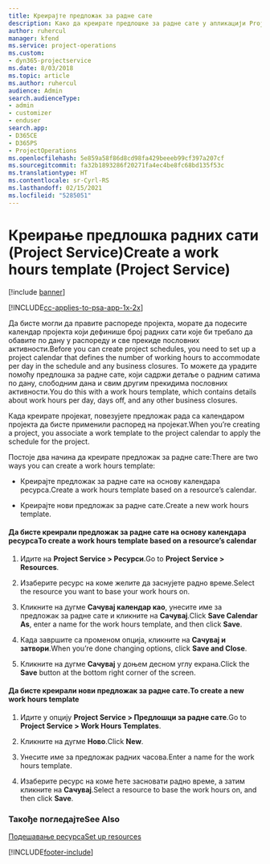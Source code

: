 ```yaml
---
title: Креирајте предложак за радне сате
description: Како да креирате предлошке за радне сате у апликацији Project Service
author: ruhercul
manager: kfend
ms.service: project-operations
ms.custom:
- dyn365-projectservice
ms.date: 8/03/2018
ms.topic: article
ms.author: ruhercul
audience: Admin
search.audienceType:
- admin
- customizer
- enduser
search.app:
- D365CE
- D365PS
- ProjectOperations
ms.openlocfilehash: 5e859a58f86d8cd98fa429beeeb99cf397a207cf
ms.sourcegitcommit: fa32b1893286f20271fa4ec4be8fc68bd135f53c
ms.translationtype: HT
ms.contentlocale: sr-Cyrl-RS
ms.lasthandoff: 02/15/2021
ms.locfileid: "5285051"
---
```

# <a name="create-a-work-hours-template-project-service"></a><span data-ttu-id="22ddd-103">Креирање предлошка радних сати (Project Service)</span><span class="sxs-lookup"><span data-stu-id="22ddd-103">Create a work hours template (Project Service)</span></span>

[!include [banner](../includes/psa-now-project-operations.md)]

[!INCLUDE[cc-applies-to-psa-app-1x-2x](../includes/cc-applies-to-psa-app-1x-2x.md)]

<span data-ttu-id="22ddd-104">Да бисте могли да правите распореде пројекта, морате да подесите календар пројекта који дефинише број радних сати које би требало да обавите по дану у распореду и све прекиде пословних активности.</span><span class="sxs-lookup"><span data-stu-id="22ddd-104">Before you can create project schedules, you need to set up a project calendar that defines the number of working hours to accommodate per day in the schedule and any business closures.</span></span> <span data-ttu-id="22ddd-105">То можете да урадите помоћу предлошка за радне сате, који садржи детаље о радним сатима по дану, слободним дана и свим другим прекидима пословних активности.</span><span class="sxs-lookup"><span data-stu-id="22ddd-105">You do this with a work hours template, which contains details about work hours per day, days off, and any other business closures.</span></span>  
  
 <span data-ttu-id="22ddd-106">Када креирате пројекат, повезујете предложак рада са календаром пројекта да бисте применили распоред на пројекат.</span><span class="sxs-lookup"><span data-stu-id="22ddd-106">When you’re creating a project, you associate a work template to the project calendar to apply the schedule for the project.</span></span>  
  
 <span data-ttu-id="22ddd-107">Постоје два начина да креирате предложак за радне сате:</span><span class="sxs-lookup"><span data-stu-id="22ddd-107">There are two ways you can create a work hours template:</span></span>  
  
-   <span data-ttu-id="22ddd-108">Креирајте предложак за радне сате на основу календара ресурса.</span><span class="sxs-lookup"><span data-stu-id="22ddd-108">Create a work hours template based on a resource’s calendar.</span></span>  
  
-   <span data-ttu-id="22ddd-109">Креирајте нови предложак за радне сате.</span><span class="sxs-lookup"><span data-stu-id="22ddd-109">Create a new work hours template.</span></span>  
  
#### <a name="to-create-a-work-hours-template-based-on-a-resources-calendar"></a><span data-ttu-id="22ddd-110">Да бисте креирали предложак за радне сате на основу календара ресурса</span><span class="sxs-lookup"><span data-stu-id="22ddd-110">To create a work hours template based on a resource’s calendar</span></span>  
  
1.  <span data-ttu-id="22ddd-111">Идите на **Project Service > Ресурси**.</span><span class="sxs-lookup"><span data-stu-id="22ddd-111">Go to **Project Service > Resources**.</span></span>  
  
2.  <span data-ttu-id="22ddd-112">Изаберите ресурс на коме желите да заснујете радно време.</span><span class="sxs-lookup"><span data-stu-id="22ddd-112">Select the resource you want to base your work hours on.</span></span>  
  
3.  <span data-ttu-id="22ddd-113">Кликните на дугме **Сачувај календар као**, унесите име за предложак за радне сате и кликните на **Сачувај**.</span><span class="sxs-lookup"><span data-stu-id="22ddd-113">Click **Save Calendar As**, enter a name for the work hours template, and then click **Save**.</span></span>  
  
4.  <span data-ttu-id="22ddd-114">Када завршите са променом опција, кликните на **Сачувај и затвори**.</span><span class="sxs-lookup"><span data-stu-id="22ddd-114">When you’re done changing options, click **Save and Close**.</span></span>  
  
5.  <span data-ttu-id="22ddd-115">Кликните на дугме **Сачувај** у доњем десном углу екрана.</span><span class="sxs-lookup"><span data-stu-id="22ddd-115">Click the **Save** button at the bottom right corner of the screen.</span></span>  
  
#### <a name="to-create-a-new-work-hours-template"></a><span data-ttu-id="22ddd-116">Да бисте креирали нови предложак за радне сате.</span><span class="sxs-lookup"><span data-stu-id="22ddd-116">To create a new work hours template</span></span>  
  
1.  <span data-ttu-id="22ddd-117">Идите у опцију **Project Service > Предлошци за радне сате**.</span><span class="sxs-lookup"><span data-stu-id="22ddd-117">Go to **Project Service > Work Hours Templates**.</span></span>  
  
2.  <span data-ttu-id="22ddd-118">Кликните на дугме **Ново**.</span><span class="sxs-lookup"><span data-stu-id="22ddd-118">Click **New**.</span></span>  
  
3.  <span data-ttu-id="22ddd-119">Унесите име за предложак радних часова.</span><span class="sxs-lookup"><span data-stu-id="22ddd-119">Enter a name for the work hours template.</span></span>  
  
4.  <span data-ttu-id="22ddd-120">Изаберите ресурс на коме ћете засновати радно време, а затим кликните на **Сачувај**.</span><span class="sxs-lookup"><span data-stu-id="22ddd-120">Select a resource to base the work hours on, and then click **Save**.</span></span>  
  
### <a name="see-also"></a><span data-ttu-id="22ddd-121">Такође погледајте</span><span class="sxs-lookup"><span data-stu-id="22ddd-121">See Also</span></span>  
 [<span data-ttu-id="22ddd-122">Подешавање ресурса</span><span class="sxs-lookup"><span data-stu-id="22ddd-122">Set up resources</span></span>](../psa/set-up-resources.md)


[!INCLUDE[footer-include](../includes/footer-banner.md)]